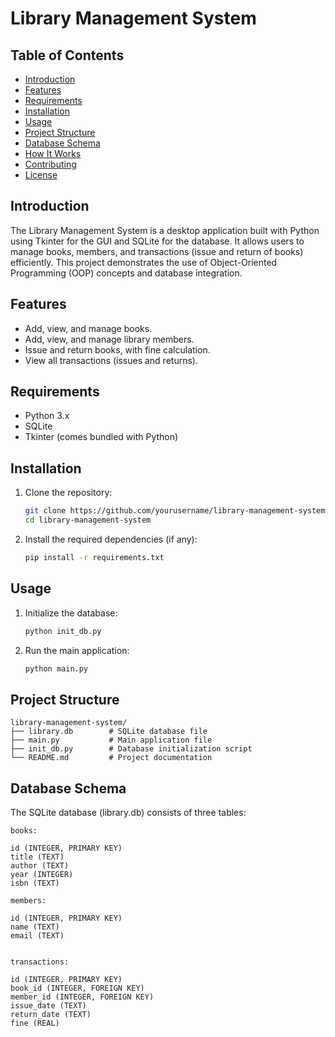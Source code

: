 # Library Management System

## Table of Contents
- [Introduction](#introduction)
- [Features](#features)
- [Requirements](#requirements)
- [Installation](#installation)
- [Usage](#usage)
- [Project Structure](#project-structure)
- [Database Schema](#database-schema)
- [How It Works](#how-it-works)
- [Contributing](#contributing)
- [License](#license)

## Introduction
The Library Management System is a desktop application built with Python using Tkinter for the GUI and SQLite for the database. It allows users to manage books, members, and transactions (issue and return of books) efficiently. This project demonstrates the use of Object-Oriented Programming (OOP) concepts and database integration.

## Features
- Add, view, and manage books.
- Add, view, and manage library members.
- Issue and return books, with fine calculation.
- View all transactions (issues and returns).

## Requirements
- Python 3.x
- SQLite
- Tkinter (comes bundled with Python)

## Installation
1. Clone the repository:
    ```sh
    git clone https://github.com/yourusername/library-management-system.git
    cd library-management-system
    ```
2. Install the required dependencies (if any):
    ```sh
    pip install -r requirements.txt
    ```

## Usage
1. Initialize the database:
    ```sh
    python init_db.py
    ```
2. Run the main application:
    ```sh
    python main.py
    ```

## Project Structure
```plaintext
library-management-system/
├── library.db        # SQLite database file
├── main.py           # Main application file
├── init_db.py        # Database initialization script
└── README.md         # Project documentation
```


## Database Schema
The SQLite database (library.db) consists of three tables:
```
books:

id (INTEGER, PRIMARY KEY)
title (TEXT)
author (TEXT)
year (INTEGER)
isbn (TEXT)

members:

id (INTEGER, PRIMARY KEY)
name (TEXT)
email (TEXT)


transactions:

id (INTEGER, PRIMARY KEY)
book_id (INTEGER, FOREIGN KEY)
member_id (INTEGER, FOREIGN KEY)
issue_date (TEXT)
return_date (TEXT)
fine (REAL)

```